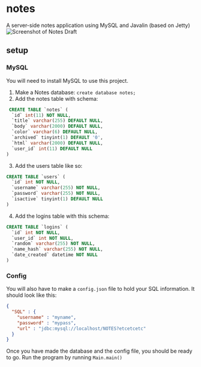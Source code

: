 # notes
A server-side notes application using MySQL and Javalin (based on Jetty)
![Screenshot of Notes Draft](https://i.imgur.com/x3HpJAG.png)

## setup
### MySQL
You will need to install MySQL to use this project.
1. Make a Notes database: `create database notes;`
2. Add the notes table with schema:
```sql
 CREATE TABLE `notes` (
  `id` int(11) NOT NULL,
  `title` varchar(255) DEFAULT NULL,
  `body` varchar(2000) DEFAULT NULL,
  `color` varchar(6) DEFAULT NULL,
  `archived` tinyint(1) DEFAULT '0',
  `html` varchar(2000) DEFAULT NULL,
  `user_id` int(11) DEFAULT NULL
)
```
3. Add the users table like so:
```sql
CREATE TABLE `users` (
  `id` int NOT NULL,
  `username` varchar(255) NOT NULL,
  `password` varchar(255) NOT NULL,
  `isactive` tinyint(1) DEFAULT NULL
)
```
4. Add the logins table with this schema:
```sql
CREATE TABLE `logins` (
  `id` int NOT NULL,
  `user_id` int NOT NULL,
  `random` varchar(255) NOT NULL,
  `name_hash` varchar(255) NOT NULL,
  `date_created` datetime NOT NULL
)
```

### Config
You will also have to make a `config.json` file to hold your SQL information. It should look like this:
```json
{
  "SQL" : {
    "username" : "myname",
    "password" : "mypass",
    "url" : "jdbc:mysql://localhost/NOTES?etcetcetc"
  }
}
```

Once you have made the database and the config file, you should be ready to go. Run the program by running `Main.main()`
